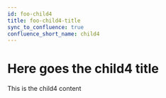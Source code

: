 ```yaml
---
id: foo-child4
title: foo-child4-title
sync_to_confluence: true
confluence_short_name: child4
---
```


# Here goes the child4 title

This is the child4 content
